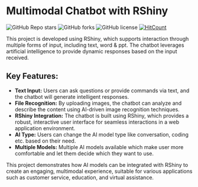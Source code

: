 # Multimodal Chatbot with RShiny

![GitHub Repo stars](https://img.shields.io/github/stars/Soumyadipta2020/Chatbot_with_R?style=social)
![GitHub forks](https://img.shields.io/github/forks/Soumyadipta2020/Chatbot_with_R?style=social)
![GitHub license](https://img.shields.io/github/license/Soumyadipta2020/Chatbot_with_R)
[![HitCount](https://hits.dwyl.com/Soumyadipta2020/Chatbot_with_R.svg?style=flat-square)](http://hits.dwyl.com/Soumyadipta2020/Chatbot_with_R)

This project is developed using RShiny, which supports interaction through multiple forms of input, including text, word & ppt. The chatbot leverages artificial intelligence to provide dynamic responses based on the input received.

## Key Features:

 - **Text Input:** Users can ask questions or provide commands via text, and the chatbot will generate intelligent responses.
 - **File Recognition:** By uploading images, the chatbot can analyze and describe the content using AI-driven image recognition techniques.
 - **RShiny Integration:** The chatbot is built using RShiny, which provides a robust, interactive user interface for seamless interactions in a web application environment.
 - **AI Type:** Users can change the AI model type like conversation, coding etc. based on their need.
 - **Multiple Models:** Multiple AI models available which make user more comfortable and let them decide which they want to use.

This project demonstrates how AI models can be integrated with RShiny to create an engaging, multimodal experience, suitable for various applications such as customer service, education, and virtual assistance.
